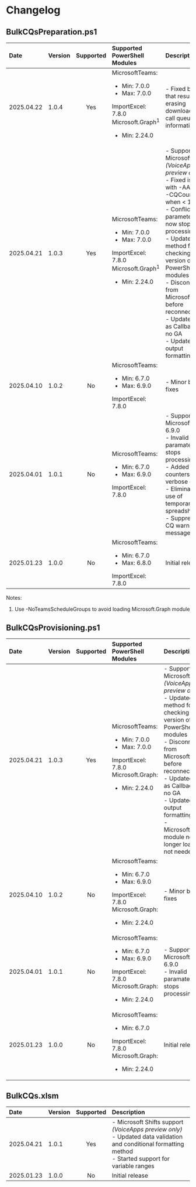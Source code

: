 # Changelog

## BulkCQsPreparation.ps1

| Date       | Version | Supported | Supported PowerShell Modules | Description                                               |
|:-----------|:-------|:---------:|:-----------------------------|:----------------------------------------------------------|
| 2025.04.22 | 1.0.4  | Yes      | MicrosoftTeams:<ul><li>Min: 7.0.0</li><li>Max: 7.0.0</li></ul>ImportExcel: 7.8.0<br>Microsoft.Graph<sup>1</sup><ul><li>Min: 2.24.0</li></ul> | - Fixed bug that resulted in erasing downloaded call queue information |
| 2025.04.21 | 1.0.3  | Yes       | MicrosoftTeams:<ul><li>Min: 7.0.0</li><li>Max: 7.0.0</li></ul>ImportExcel: 7.8.0<br>Microsoft.Graph<sup>1</sup><ul><li>Min: 2.24.0</li></ul> | - Support for Microsoft Shifts *(VoiceApps preview only)*<br>- Fixed issue with -AACount, -CQCount when < 100<br>- Conflicting parameters now stop processing<br>- Updated method for checking version of PowerShell modules<br>- Disconnect from Microsoft.Graph before reconnect<br>- Updated Help as Callback is no GA<br>- Updated output formatting |
| 2025.04.10 | 1.0.2  | No        | MicrosoftTeams:<ul><li>Min: 6.7.0</li><li>Max: 6.9.0</li></ul>ImportExcel: 7.8.0 | - Minor bug fixes        |
| 2025.04.01 | 1.0.1  | No        | MicrosoftTeams:<ul><li>Min: 6.7.0</li><li>Max: 6.9.0</li></ul>ImportExcel: 7.8.0  | - Support MicrosoftTeams  6.9.0<br>- Invalid paramater now stops processing<br>- Added counters on verbose output<br>- Eliminated use of temporary spreadsheets<br>- Suppressed CQ warning messages |
| 2025.01.23 | 1.0.0  | No        | MicrosoftTeams:<ul><li>Min: 6.7.0</li><li>Max: 6.8.0</li></ul>ImportExcel: 7.8.0  | Initial release               |

Notes:
1. Use -NoTeamsScheduleGroups to avoid loading Microsoft.Graph module

## BulkCQsProvisioning.ps1

| Date       | Version | Supported | Supported PowerShell Modules | Description                                               |
|:-----------|:-------|:---------:|:-----------------------------|:----------------------------------------------------------|
| 2025.04.21 | 1.0.3  | Yes       | MicrosoftTeams:<ul><li>Min: 7.0.0</li><li>Max: 7.0.0</li></ul>ImportExcel: 7.8.0<br>Microsoft.Graph:<ul><li>Min: 2.24.0</li></ul> |  - Support for Microsoft Shifts *(VoiceApps preview only)*<br>- Updated method for checking version of PowerShell modules<br>- Disconnect from Microsoft.Graph before reconnect<br>- Updated Help as Callback is no GA<br>- Updated output formatting<br>- Microsoft.Graph module no longer loaded if not needed |
| 2025.04.10 | 1.0.2  | No        | MicrosoftTeams:<ul><li>Min: 6.7.0</li><li>Max: 6.9.0</li></ul>ImportExcel: 7.8.0<br>Microsoft.Graph:<ul><li>Min: 2.24.0</li></ul>  | - Minor bug fixes |
| 2025.04.01 | 1.0.1  | No        | MicrosoftTeams:<ul><li>Min: 6.7.0</li><li>Max: 6.9.0</li></ul>ImportExcel: 7.8.0<br>Microsoft.Graph:<ul><li>Min: 2.24.0</li></ul>  | - Support MicrosoftTeams  6.9.0<br>- Invalid paramater now stops processing |
| 2025.01.23 | 1.0.0  | No        | MicrosoftTeams:<ul><li>Min: 6.7.0</li></ul>ImportExcel: 7.8.0<br>Microsoft.Graph:<ul><li>Min: 2.24.0</li></ul>  | Initial release  |


## BulkCQs.xlsm

| Date       | Version | Supported | Description                                               |
|:-----------|:-------|:---------:|:-----------------------------|
| 2025.04.21 | 1.0.1  | Yes       | - Microsoft Shifts support *(VoiceApps preview only)*<br>- Updated data validation and conditional formatting method<br>- Started support for variable ranges   |
| 2025.01.23 | 1.0.0  | No        | Initial release              |
